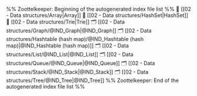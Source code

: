 %% Zoottelkeeper: Beginning of the autogenerated index file list  %%
📄 [[02 - Data structures/Array|Array]]
📄 [[02 - Data structures/HashSet|HashSet]]
📄 [[02 - Data structures/Trie|Trie]]
🗂️ [[02 - Data structures/Graph/@IND_Graph|@IND_Graph]]
🗂️ [[02 - Data structures/Hashtable (hash map)/@IND_Hashtable (hash map)|@IND_Hashtable (hash map)]]
🗂️ [[02 - Data structures/List/@IND_List|@IND_List]]
🗂️ [[02 - Data structures/Queue/@IND_Queue|@IND_Queue]]
🗂️ [[02 - Data structures/Stack/@IND_Stack|@IND_Stack]]
🗂️ [[02 - Data structures/Tree/@IND_Tree|@IND_Tree]]
%% Zoottelkeeper: End of the autogenerated index file list  %%

